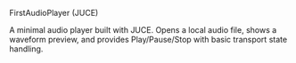 FirstAudioPlayer (JUCE)

A minimal audio player built with JUCE.
Opens a local audio file, shows a waveform preview, and provides Play/Pause/Stop with basic transport state handling.
